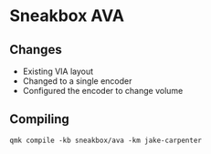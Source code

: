 # Sneakbox AVA

## Changes

- Existing VIA layout
- Changed to a single encoder
- Configured the encoder to change volume

## Compiling

`qmk compile -kb sneakbox/ava -km jake-carpenter`
